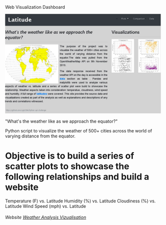 
Web Visualization Dashboard

![](images/dashboard.JPG)

"What's the weather like as we approach the equator?"

Python script to visualize the weather of 500+ cities across the world of varying distance from the equator. 

# Objective is to build a series of scatter plots to showcase the following relationships and build a website

Temperature (F) vs. Latitude
Humidity (%) vs. Latitude
Cloudiness (%) vs. Latitude
Wind Speed (mph) vs. Latitude


######  Website [Weather Analysis Vizualisation](https://sgk2004.github.io/Web-Design-Challenge/)

